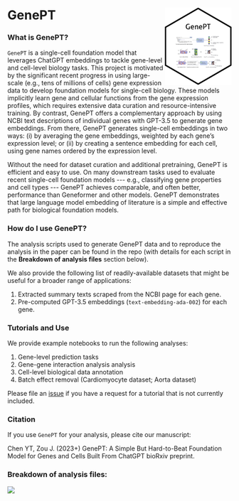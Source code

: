 # GenePT  <img src="./figs/genept_sticker.png" align="right" width="150px"/>

### What is GenePT?

`GenePT` is a single-cell foundation model that leverages ChatGPT embeddings to tackle gene-level and cell-level biology tasks. This project is motivated by the significant recent progress in using large-scale (e.g., tens of millions of cells) gene expression data to develop foundation models for single-cell biology. These models implicitly learn gene and cellular functions from the gene expression profiles, which requires extensive data curation and resource-intensive training. By contrast, GenePT offers a complementary approach by using NCBI text descriptions of individual genes with GPT-3.5 to generate gene embeddings. From there, GenePT generates single-cell embeddings in two ways: (i) by averaging the gene embeddings, weighted by each gene’s expression level; or (ii) by creating a sentence embedding for each cell, using gene names ordered by the expression level. 

Without the need for dataset curation and additional pretraining, GenePT is efficient and easy to use. On many downstream tasks used to evaluate recent single-cell foundation models --- e.g., classifying gene properties and cell types --- GenePT achieves comparable, and often better, performance than Geneformer and other models. GenePT demonstrates that large language model embedding of literature is a simple and effective path for biological foundation models.

### How do I use GenePT?

The analysis scripts used to generate GenePT data and to reproduce the analysis in the paper can be found in the repo (with details for each script in the **Breakdown of analysis files** section below). 

We also provide the following list of readily-available datasets that might be useful for a broader range of applications:
1. Extracted summary texts scraped from the NCBI page for each gene.
2. Pre-computed GPT-3.5 embeddings (`text-embedding-ada-002`) for each gene.

### Tutorials and Use

We provide example notebooks to run the following analyses:
1. Gene-level prediction tasks
2. Gene-gene interaction analysis analysis
3. Cell-level biological data annotation 
4. Batch effect removal (Cardiomyocyte dataset; Aorta dataset)

Please file an [issue](https://github.com/yiqunchen/GenePT/issues) if you have a request for a tutorial that is not currently included.


### Citation

If you use `GenePT` for your analysis, please cite our manuscript:

Chen YT,  Zou J. (2023+) GenePT: A Simple But Hard-to-Beat Foundation Model for Genes and Cells Built From ChatGPT bioRxiv preprint.


### Breakdown of analysis files:
![](./figs/Presentation3.png)


